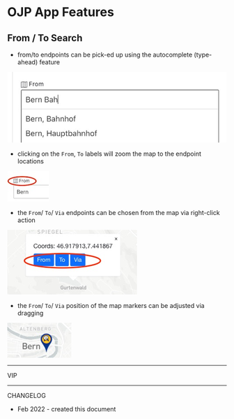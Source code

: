 # OJP App Features

## From / To Search

- from/to endpoints can be pick-ed up using the autocomplete (type-ahead) feature

![image](./img/features/search_type_ahead.jpg)

- clicking on the `From`, `To` labels will zoom the map to the endpoint locations

![image](./img/features/from_to_zoom_to_map.jpg)

- the `From`/ `To`/ `Via` endpoints can be chosen from the map via right-click action

![image](./img/features/map_right_click.jpg)

- the `From`/ `To`/ `Via` position of the map markers can be adjusted via dragging

![image](./img/features/map_drag_marker.jpg)

----

VIP

----

CHANGELOG
- Feb 2022 - created this document
